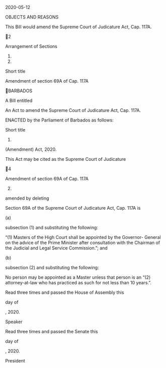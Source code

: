 2020-05-12

OBJECTS AND REASONS

This Bill would amend the Supreme Court of Judicature Act, Cap. 117A.

2

Arrangement of Sections

1.

2.

Short title

Amendment of section 69A of Cap. 117A

BARBADOS

A Bill entitled

An Act to amend the Supreme Court of Judicature Act, Cap. 117A.

ENACTED by the Parliament of Barbados as follows:

Short title

1.
(Amendment) Act, 2020.

This  Act  may  be  cited  as  the  Supreme  Court  of  Judicature

4

Amendment of section 69A of Cap. 117A

2.
amended by deleting

Section 69A of the Supreme Court of Judicature Act, Cap. 117A is

(a)

subsection (1) and substituting the following:

“(1)
Masters of the High Court shall be appointed by the Governor-
General on the advice of the Prime Minister after consultation with the
Chairman of the Judicial and Legal Service Commission.”; and

(b)

subsection (2) and substituting the following:

No person may be appointed as a Master unless that person is an
“(2)
attorney-at-law who has practiced as such for not less than 10 years.”.

Read three times and passed the House of Assembly this

day of

, 2020.

Speaker

Read three times and passed the Senate this

day of

, 2020.

President

